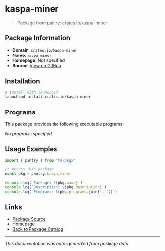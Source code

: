 # kaspa-miner

> Package from pantry: crates.io/kaspa-miner

## Package Information

- **Domain**: `crates.io/kaspa-miner`
- **Name**: `kaspa-miner`
- **Homepage**: Not specified
- **Source**: [View on GitHub](https://github.com/pkgxdev/pantry/tree/main/projects/crates.io/kaspa-miner/package.yml)

## Installation

```bash
# Install with launchpad
launchpad install crates.io/kaspa-miner
```

## Programs

This package provides the following executable programs:

*No programs specified*

## Usage Examples

```typescript
import { pantry } from 'ts-pkgx'

// Access this package
const pkg = pantry.kaspa_miner

console.log(`Package: ${pkg.name}`)
console.log(`Description: ${pkg.description}`)
console.log(`Programs: ${pkg.programs.join(', ')}`)
```

## Links

- [Package Source](https://github.com/pkgxdev/pantry/tree/main/projects/crates.io/kaspa-miner/package.yml)
- [Homepage](#)
- [Back to Package Catalog](../package-catalog.md)

---

*This documentation was auto-generated from package data.*

